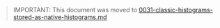 
> IMPORTANT: This document was moved to [0031-classic-histograms-stored-as-native-histograms.md](./0031-classic-histograms-stored-as-native-histograms.md)
